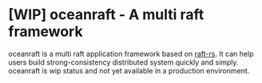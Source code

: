 # [WIP] oceanraft - A multi raft framework 

oceanraft is a multi raft application framework based on [raft-rs](https://github.com/tikv/raft-rs). It can help users build strong-consistency  distributed system quickly and simply. oceanraft is wip status and not yet available in a production environment.
